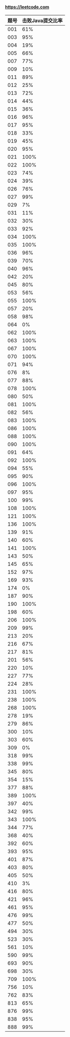 #### https://leetcode.com

|    题号     |  击败Java提交比率 |
| ---------- | --- |
| 001        |  61% |
| 003        |  95% |
| 004        |  19% |
| 005        |  66% |
| 007        |  77% |
| 009        |  10% |
| 011        |  89% |
| 012        |  25% |
| 013        |  72% |
| 014        |  44% |
| 015        |  36% |
| 016        |  96% |
| 017        |  95% |
| 018        |  33% |
| 019        |  45% |
| 020        |  95% |
| 021        |  100% |
| 022        |  100% |
| 023        |  74% |
| 024        |  39% |
| 026        |  76% |
| 027        |  99% |
| 029        |  7% |
| 031        |  11% |
| 032        |  30% |
| 033        |  92% |
| 034        |  100% |
| 035        |  100% |
| 036        |  96% |
| 039        |  70% |
| 040        |  96% |
| 042        |  20% |
| 045        |  80% |
| 053        |  56% |
| 055        |  100% |
| 057        |  20% |
| 058        |  98% |
| 064        |  0% |
| 062        |  100% |
| 063        |  100% |
| 067        |  100% |
| 070        |  100% |
| 071        |  94% |
| 076        |  8% |
| 077        |  88% |
| 078        |  100% |
| 080        |  50% |
| 081        |  100% |
| 082        |  56% |
| 083        |  100% |
| 086        |  100% |
| 088        |  100% |
| 090        |  100% |
| 091        |  64% |
| 092        |  100% |
| 094        |  55% |
| 095        |  90% |
| 096        |  100% |
| 097        |  95% |
| 100        |  99% |
| 108        |  100% |
| 121        |  100% |
| 136        |  100% |
| 139        |  91% |
| 140        |  60% |
| 141        |  100% |
| 143        |  50% |
| 145        |  65% |
| 152        |  97% |
| 169        |  93% |
| 174        |  0% |
| 187        |  90% |
| 190        |  100% |
| 198        |  60% |
| 206        |  100% |
| 209        |  99% |
| 213        |  20% |
| 216        |  67% |
| 217        |  81% |
| 201        |  56% |
| 220        |  10% |
| 227        |  77% |
| 224        |  28% |
| 231        |  100% |
| 238        |  100% |
| 268        |  100% |
| 278        |  19% |
| 279        |  86% |
| 300        |  10% |
| 303        |  60% |
| 309        |  0% |
| 318        |  99% |
| 338        |  99% |
| 345        |  80% |
| 354        |  15% |
| 377        |  88% |
| 389        |  100% |
| 397        |  40% |
| 342        |  99% |
| 343        |  100% |
| 344        |  77% |
| 368        |  40% |
| 392        |  60% |
| 393        |  95% |
| 401        |  87% |
| 403        |  80% |
| 405        |  50% |
| 410        |  3% |
| 416        |  80% |
| 421        |  96% |
| 461        |  95% |
| 476        |  99% |
| 477        |  50% |
| 494        |  30% |
| 523        |  30% |
| 561        |  10% |
| 590        |  99% |
| 693        |  90% |
| 698        |  30% |
| 709        |  100% |
| 756        |  10% |
| 762        |  83% |
| 813        |  65% |
| 876        |  99% |
| 838        |  95% |
| 888        |  99% |



